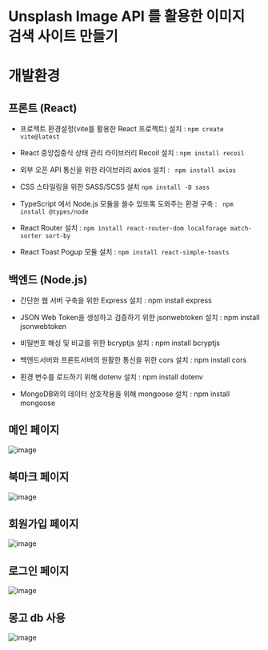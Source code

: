 # Unsplash Image API 를 활용한 이미지 검색 사이트 만들기

# 개발환경

## 프론트 (React)
* 프로젝트 환경설정(vite를 활용한 React 프로젝트) 설치 : `npm create vite@latest` <br />

*  React 중앙집중식 상태 관리 라이브러리 Recoil 설치 : `npm install recoil` <br />

*  외부 오픈 API 통신을 위한 라이브러리 axios 설치 : ` npm install axios` <br />

*  CSS 스타일링을 위한 SASS/SCSS 설치 `npm install -D sass` <br />

*  TypeScript 에서 Node.js 모듈을 쓸수 있또록 도와주는 환경 구축 : ` npm install @types/node` <br />

*  React Router 설치 : `npm install react-router-dom localforage match-sorter sort-by` <br />

*  React Toast Pogup 모듈 설치 : `npm install react-simple-toasts` <br />

## 백엔드 (Node.js)

* 간단한 웹 서버 구축을 위한 Express 설치 : npm install express <br />

* JSON Web Token을 생성하고 검증하기 위한 jsonwebtoken 설치 : npm install jsonwebtoken <br />

* 비밀번호 해싱 및 비교를 위한 bcryptjs 설치 : npm install bcryptjs <br />

* 백엔드서버와 프론트서버의 원활한 통신을 위한 cors 설치 : npm install cors <br />

* 환경 변수를 로드하기 위해 dotenv 설치 : npm install dotenv <br />

* MongoDB와의 데이터 상호작용을 위해 mongoose 설치 : npm install mongoose <br />


## 메인 페이지

![image](https://github.com/dongridongil/reactalbum/assets/108976641/a2f3a5bd-23e6-46ea-bc57-fb1db985bd5c)

## 북마크 페이지

![image](https://github.com/dongridongil/reactalbum/assets/108976641/56ea5b21-e28f-4243-9bb1-29f00d370986)

## 회원가입 페이지

![image](https://github.com/dongridongil/reactalbum/assets/108976641/c9f6f7d5-155e-4eea-85cd-d2ccd84501dd)

## 로그인 페이지

![image](https://github.com/dongridongil/reactalbum/assets/108976641/cc3ea740-4e7f-4539-afb0-32915778f112)

## 몽고 db 사용

![image](https://github.com/dongridongil/reactalbum/assets/108976641/4e083bc8-a63b-41b0-9aa7-b1d72b750f6e)


